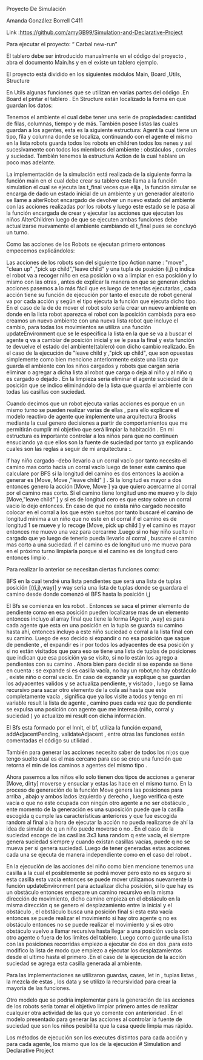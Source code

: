 Proyecto De Simulación

Amanda González Borrell C411

Link :https://github.com/amyGB99/Simulation-and-Declarative-Project

Para ejecutar el proyecto: “ Carbal new-run”

El tablero debe ser introducido manualmente en el código del proyecto , abra el documento Main.hs y en el existe un tablero ejemplo.

El proyecto está dividido en los siguientes módulos Main, Board ,Utils, Structure

En Utils algunas funciones que se utilizan en varias partes del código .En Board el pintar el tablero . En Structure están localizado la forma en que guardan los datos:

Tenemos el ambiente el cual debe tener una serie de propiedades: cantidad de filas, columnas, tiempo y de más. También posee listas las cuales guardan a los agentes, esta es la siguiente estructura: Agent la cual tiene un tipo, fila y columna donde se localiza, continuando con el agente el mismo en la lista robots guarda todos los robots en children todos los nenes y así sucesivamente con todos los miembros del ambiente : obstáculos , corrales y suciedad. También tenemos la estructura Action de la cual hablare un poco mas adelante.

La implementación de la simulación está realizada de la siguiente forma la función main en el cual debe crear su tablero este llama a la función simulation el cual se ejecuta las t_final veces que elija , la función simular se encarga de dado un estado inicial de un ambiente y un generador aleatorio se llame a alterRobot encargado de devolver un nuevo estado del ambiente con las acciones realizadas por los robots y luego este estado se le pasa al la función  encargada de crear y ejecutar las acciones que ejecutan los niños AlterChildren luego de que se ejecuten ambas funciones debe actualizarse nuevamente el ambiente cambiando el t_final pues se concluyó un turno.

Como las acciones de los Robots se ejecutan primero entonces empecemos explicándolos:

Las acciones de los robots son del siguiente tipo Action name : "move" , "clean up" ,"pick up child","leave child" y una tupla de posición (i,j) q indica el robot va a recoger niño en esa posición  o va a limpiar en esa posición y lo mismo con las otras , antes de explicar la manera en que se generan dichas acciones pasemos a lo más fácil que es luego de tenerlas ejecutarlas , cada acción tiene su función de ejecución por tanto el execute de robot general va  por cada acción y según el tipo ejecuta la función que ejecuta dicho tipo. En el caso de la de de mover el robot solo sería crear un nuevo ambiente en donde en la lista robot aparezca el robot con la posición cambiada para eso creamos un nuevo ambiente con una nueva lista robot que incluye el cambio, para todas los movimientos se utiliza una función updateEnvironment que se le especifica la lista en la que se va a buscar el agente q va a cambiar de posición inicial y se le pasa la final  y esta función te devuelve el estado del ambiente(tablero) con dicho cambio realizado. En el caso de la ejecución de "leave child y ,"pick up child", que son opuestas simplemente como bien mencione anteriormente existe una lista que guarda el ambiente con los niños cargados y robots que cargan seria eliminar o agregar a dicha lista al robot que carga o deja al niño y al niño q es cargado o dejado . En la limpieza seria eliminar el agente suciedad de la posición que se indico eliminándolo de la lista que guarda el ambiente con todas las casillas con suciedad. 

Cuando decimos que un robot ejecuta varias acciones es porque en un mismo turno se pueden realizar varias de ellas , para ello explicare el modelo reactivo de agente que implemente  una arquitectura  Brooks  mediante la cual genero decisiones a partir de comportamientos que me permitirán cumplir mi objetivo que será limpiar la habitación . En mi estructura es importante controlar a los niños para que no continuen  ensuciando ya que ellos son la fuente de suciedad por tanto ya explicando cuales son las reglas a seguir de mi arquitectura :.

if hay niño cargado -debo llevarlo a un corral vacío por tanto necesito el camino mas corto hacia un corral vacío luego de tener este camino que calculare por BFS si la longitud del camino es dos entonces la acción a generar es [Move, Move ,"leave child" ] . Si la longitud es mayor a dos entonces genero la acción [Move, Move ] ya que quiero acercarme al corral por el camino mas corto. Si el camino tiene longitud uno me muevo y lo dejo [Move,"leave child" ]  y si es de longitud cero es que estoy sobre un corral vacio lo dejo entonces.  En caso de que no exista niño cargado necesito colocar en el corral a los que estén sueltos por tanto buscaré el camino de longitud mínima a un niño que no este en el corral   if el camino es de longitud 1 se mueve y lo recoge [Move, pick up child ] y el camino es mayor entonces me muevo una vez para cercarme .Luego si no hay niño suelto ni cargado que yo luego de tenerlo pueda llevarlo al corral , buscare el camino mas corto a una suciedad. if el camino es de longitud uno me muevo para en el próximo turno limpiarla porque si el camino es de longitud cero entonces limpio . 

Para realizar lo anterior se necesitan ciertas funciones como:

BFS en la cual tendré una lista  pendientes que será una lista de tuplas posición [((i,j),way)]  y way seria una lista de tuplas donde se guardara el camino desde donde comenzó el BFS hasta la posición i,j 

El Bfs se comienza en los robot . Entonces se saca el primer elemento de pendiente como en esa posición pueden localizarse mas de un elemento entonces incluyo al array final que tiene la forma (Agente ,way) es para cada agente que esta en una posición en la tupla se guarda su camino hasta ahí, entonces incluyo a este niño suciedad o corral a la lista final con su camino. Luego de eso decido si expandir o no esa posición que saque de pendiente , el expandir es ir por todos los adyacentes de esa posición y si no están visitados que para eso se tiene una lista de tuplas de posiciones que indican que esa posición ya se visito, si no lo están los agrego a pendientes con su camino . Ahora bien para decidir si se expande se tiene en cuenta : se expande si es casilla vacía, no hay un robot,no hay obstáculo  , existe niño o corral vacío. En caso de expandir ya explique q se guardan los adyacentes validos y se actualiza pendiente, y visitado , luego se llama recursivo para sacar otro elemento de la cola así hasta que este completamente vacía , significa que ya los visite a todos y tengo en mi variable result la lista de agente , camino pues cada vez que de pendiente se expulsa una posición con agente que me interesa (niño, corral y suciedad ) yo actualizo mi result con dicha información.  

El Bfs esta formado por el Innit, el bf, utiliza la función expand, addAdjacentPending, validateAdjacent , entre otras las funciones están comentadas el código su utilidad . 

También para generar las acciones necesito saber de todos los ni;os que tengo suelto cual es el mas cercano para eso se creo una función que retorna el min de los caminos a agentes del mismo tipo .

Ahora pasemos a los niños ello solo tienen dos tipos de acciones a generar [Move, dirty] moverse y ensuciar y estas las hace en el mismo turno. En la proceso de generación de  la función Move genera las posiciones para arriba , abajo y ambos lados izquierdo y derecho , luego verifica q este vacía o que no este ocupada con ningún otro agente a no ser obstáculo , ente momento de la generación es una suposición puede que la casilla escogida q cumple las características anteriores y que fue escogida random al final a la hora de ejecutar la acción no pueda realizarse de ahí la idea de simular de q un niño puede moverse o no . En el caso de la suciedad escoge de las casillas 3x3 luna random q este vacía, el siempre genera suciedad siempre y cuando existan casillas vacías, puede q no se mueva per si genera suciedad. Luego de tener generadas estas acciones cada una se ejecuta de manera independiente como en el caso del robot .  

En la ejecución de las acciones del niño como bien mencione tenemos una casilla a la cual el posiblemente se podrá mover pero esto no es seguro si esta casilla esta vacía entonces se puede mover utilizamos nuevamente la función updateEnvironment para actualizar dicha posición, si lo que hay es un obstáculo entonces empezare un camino recursivo en la misma dirección de movimiento, dicho camino empieza en el obstáculo en la misma dirección q se genero el desplazamiento entre la inicial y el obstáculo , el obstáculo busca una posición final si esta esta vacía entonces se puede realizar el movimiento si hay otro agente q no es obstáculo entonces no se puede realizar el movimiento y si es otro obstáculo vuelvo a llamar recursiva hasta llegar a una posición vacía con otro agente o fuera de los limites del tablero.  Luego como guarde una lista con las posiciones recorridas empiezo a ejecutar de dos en dos ,para esto modifico la lista de modo que empiezo a ejecutar los desplazamientos desde el ultimo hasta el primero .En el caso de la ejecución de la acción suciedad se agrega esta casilla generada al ambiente.

Para las implementaciones se utilizaron guardas, cases, let in , tuplas listas , la mezcla de estas , los data y se utilizo la recursividad para crear la mayoría de las funciones.

Otro modelo que se podría implementar para la generación de las acciones de los robots seria tomar el objetivo limpiar primero antes de realizar cualquier otra actividad de las que yo comente con anterioridad . En el modelo presentado para generar las acciones al controlar la fuente de suciedad que son los niños posibilita que la casa quede limpia mas rápido.

Los métodos de ejecución son los executes distintos para cada acción y para cada agente, los mismo que los de la ejecución # Simulation and Declarative Project
 
